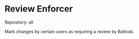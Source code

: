 # Review Enforcer

Repository: all

Mark changes by certain users as requiring a review by Balloob.
